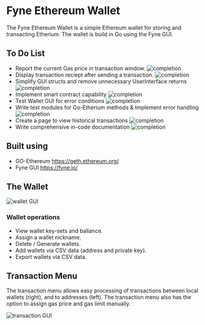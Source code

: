 # Fyne Ethereum Wallet
The Fyne Ethereum Wallet is a simple Ethereum wallet for storing and transacting Etherium. The wallet is build in Go using the Fyne GUI. 
## To Do List
* Report the current Gas price in transaction window.
![completion](https://progress-bar.dev/0)
* Display transaction reciept after sending a transaction.
![completion](https://progress-bar.dev/0)
* Simplify GUI structs and remove unnecessary UserInterface returns
![completion](https://progress-bar.dev/0)
* Implement smart contract capability
![completion](https://progress-bar.dev/0)
* Test Wallet GUI for error conditions
![completion](https://progress-bar.dev/50)
* Write test modules for Go-Etherium methods & Implement error handling
![completion](https://progress-bar.dev/15)
* Create a page to view historical transactions
![completion](https://progress-bar.dev/0)
* Write comprehensive in-code documentation
![completion](https://progress-bar.dev/10)
## Built using
* GO-Ethereum https://geth.ethereum.org/
* Fyne GUI https://fyne.io/
## The Wallet

![wallet GUI](https://github.com/ryan-n-may/Fyne_Etherium_Wallet/blob/main/screenshots/Screenshot%20from%202023-05-26%2022-14-26.png)
### Wallet operations
* View wallet key-sets and ballance.
* Assign a wallet nickname.
* Delete / Generate wallets. 
* Add wallets via CSV data (address and private key).
* Export wallets via CSV data.
## Transaction Menu
The transaction menu allows easy processing of transactions between local wallets (right), and to addresses (left). The transaction menu also has the option to assign gas price and gas limit manually. 

![transaction GUI](https://github.com/ryan-n-may/Fyne_Etherium_Wallet/blob/main/screenshots/Screenshot%20from%202023-05-26%2022-19-25.png)

